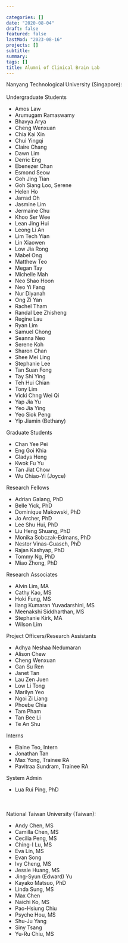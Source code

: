```yaml
---
 
categories: []
date: "2020-08-04"
draft: false
featured: false
lastMod: "2023-08-16"
projects: []
subtitle:  
summary:  
tags: []
title: Alumni of Clinical Brain Lab
---
```




Nanyang Technological University (Singapore):
</br></br>
Undergraduate Students
- Amos Law 
- Arumugam Ramaswamy 
- Bhavya Arya
- Cheng Wenxuan 
- Chia Kai Xin 
- Chui Yingqi 
- Claire Chang
- Dawn Lim 
- Derric Eng 
- Ebenezer Chan 
- Esmond Seow 
- Goh Jing Tian 
- Goh Siang Loo, Serene 
- Helen Ho 
- Jarrad Oh 
- Jasmine Lim
- Jermaine Chu 
- Khoo Ser Wee 
- Lean Jing Hui 
- Leong Li An 
- Lim Tech Yian 
- Lin Xiaowen 
- Low Jia Rong 
- Mabel Ong 
- Matthew Teo 
- Megan Tay 
- Michelle Mah 
- Neo Shao Hoon 
- Neo Yi Fang 
- Nur Diyanah 
- Ong Zi Yan 
- Rachel Tham 
- Randal Lee Zhisheng 
- Regine Lau 
- Ryan Lim
- Samuel Chong 
- Seanna Neo 
- Serene Koh 
- Sharon Chan 
- Shee Mei Ling 
- Stephanie Lee 
- Tan Suan Fong 
- Tay Shi Ying 
- Teh Hui Chian 
- Tony Lim
- Vicki Chng Wei Qi 
- Yap Jia Yu 
- Yeo Jia Ying 
- Yeo Siok Peng 
- Yip Jiamin (Bethany)

Graduate Students
- Chan Yee Pei
- Eng Goi Khia
- Gladys Heng 
- Kwok Fu Yu
- Tan Jiat Chow
- Wu Chiao-Yi (Joyce)

Research Fellows
- Adrian Galang, PhD
- Belle Yick, PhD
- Dominique Makowski, PhD
- Jo Archer, PhD
- Lee Shu Hui, PhD
- Liu Heng Shuang, PhD
- Monika Sobczak-Edmans, PhD
- Nestor Vinas-Guasch, PhD
- Rajan Kashyap, PhD
- Tommy Ng, PhD
- Miao Zhong, PhD

Research Associates
- Alvin Lim, MA
- Cathy Kao, MS
- Hoki Fung, MS
- Ilang Kumaran Yuvadarshini, MS
- Meenakshi Siddharthan, MS
- Stephanie Kirk, MA
- Wilson Lim

Project Officers/Research Assistants
- Adhya Neshaa Nedumaran
- Alison Chew
- Cheng Wenxuan
- Gan Su Ren
- Janet Tan
- Lau Zen Juen
- Low Li Tong
- Marilyn Yeo
- Ngoi Zi Liang
- Phoebe Chia
- Tam Pham
- Tan Bee Li
- Te An Shu

Interns
- Elaine Teo, Intern
- Jonathan Tan
- Max Yong, Trainee RA
- Pavitraa Sundram, Trainee RA

System Admin
- Lua Rui Ping, PhD

</br></br>
National Taiwan University (Taiwan):
- Andy Chen, MS
- Camilla Chen, MS
- Cecilia Peng, MS
- Ching-I Lu, MS
- Eva Lin, MS
- Evan Song
- Ivy Cheng, MS
- Jessie Huang, MS
- Jing-Syun (Edward) Yu
- Kayako Matsuo, PhD
- Linda Sung, MS
- Max Chen
- Naichi Ko, MS
- Pao-Hsiung Chiu
- Psyche Hou, MS
- Shu-Ju Yang
- Siny Tsang
- Yu-Ru Chiu, MS
